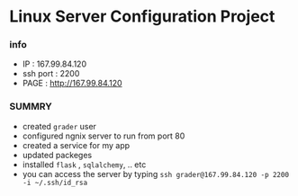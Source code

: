 # Linux Server Configuration Project


### info 
- IP : 167.99.84.120
- ssh port : 2200
- PAGE : http://167.99.84.120

### SUMMRY
- created `grader` user 
- configured ngnix server to run from port 80 
- created a service for my app 
- updated packeges 
- installed `flask` , `sqlalchemy`, .. etc
- you can access the server by typing `ssh grader@167.99.84.120 -p 2200  -i ~/.ssh/id_rsa`
